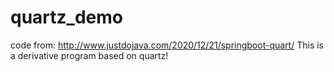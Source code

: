 # quartz_demo
code from: http://www.justdojava.com/2020/12/21/springboot-quart/
This is a derivative program based on quartz! 
